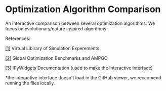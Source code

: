 # Optimization Algorithm Comparison

An interactive comparison between several optimization algorithms. We focus on evolutionary/nature inspired algorithms.

References:

[[1]](https://www.sfu.ca/~ssurjano/optimization.html)
Virtual Libirary of Simulation Experements

[[2]](http://infinity77.net/global_optimization/test_functions_nd_A.html) Global Optimization Benchmarks and AMPGO

[[3]](https://ipywidgets.readthedocs.io/en/stable/) IPyWidgets Documentation (used to make the interactive interface)

*the interactive interface doesn't load in the GitHub viewer, we reccomend running the files locally. 
